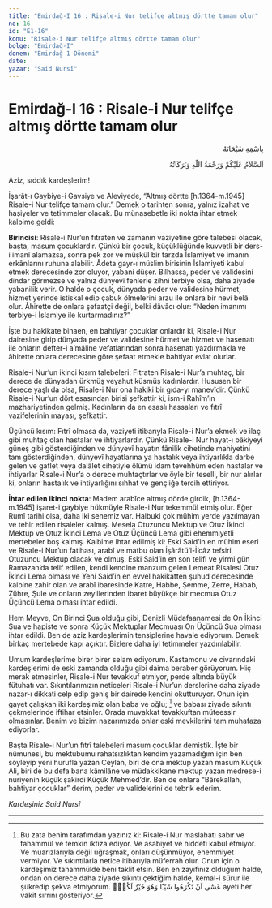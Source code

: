 ```yaml
---
title: "Emirdağ-I 16 : Risale-i Nur telifçe altmış dörtte tamam olur"
no: 16
id: "E1-16"
konu: "Risale-i Nur telifçe altmış dörtte tamam olur"
bolge: "Emirdağ-I"
donem: "Emirdağ 1 Dönemi"
date: 
yazar: "Said Nursî"
---
```


# Emirdağ-I 16 : Risale-i Nur telifçe altmış dörtte tamam olur

<p class="arabic" dir="rtl" title="Meal: “Her türlü noksan sıfatlardan yüce olan Allah’ın adıyla.”">بِاسْمِهِ سُبْحَانَهُ</p>

<p class="arabic" dir="rtl" title="Meal: “Allah’ın selâmı, rahmeti ve bereketleri, üzerinize olsun.”">اَلسَّلاَمُ عَلَيْكُمْ وَرَحْمَةُ اللّٰهِ وَبَرَكَاتُهُ</p>

Aziz, sıddık kardeşlerim!

İşarât-ı Gaybiye-i Gavsiye ve Aleviyede, “Altmış dörtte [h.1364-m.1945] Risale-i Nur telifçe tamam olur.” Demek o tarihten sonra, yalnız izahat ve haşiyeler ve tetimmeler olacak. Bu münasebetle iki nokta ihtar etmek kalbime geldi:

**Birincisi**: Risale-i Nur’un fıtraten ve zamanın vaziyetine göre talebesi olacak, başta, masum çocuklardır. Çünkü bir çocuk, küçüklüğünde kuvvetli bir ders-i imanî alamazsa, sonra pek zor ve müşkül bir tarzda İslamiyet ve imanın erkânlarını ruhuna alabilir. Âdeta gayr-ı müslim birisinin İslamiyeti kabul etmek derecesinde zor oluyor, yabani düşer. Bilhassa, peder ve validesini dindar görmezse ve yalnız dünyevî fenlerle zihni terbiye olsa, daha ziyade yabanilik verir. O halde o çocuk, dünyada peder ve validesine hürmet, hizmet yerinde istiskal edip çabuk ölmelerini arzu ile onlara bir nevi belâ olur. Âhirette de onlara şefaatçi değil, belki dâvâcı olur: “Neden imanımı terbiye-i İslamiye ile kurtarmadınız?”

İşte bu hakikate binaen, en bahtiyar çocuklar onlardır ki, Risale-i Nur dairesine girip dünyada peder ve validesine hürmet ve hizmet ve hasenatı ile onların defter-i a’mâline vefatlarından sonra hasenatı yazdırmakla ve âhirette onlara derecesine göre şefaat etmekle bahtiyar evlat olurlar.

Risale-i Nur’un ikinci kısım talebeleri: Fıtraten Risale-i Nur’a muhtaç, bir derece de dünyadan ürkmüş veyahut küsmüş kadınlardır. Hususen bir derece yaşlı da olsa, Risale-i Nur ona hakiki bir gıda-yı manevîdir. Çünkü Risale-i Nur’un dört esasından birisi şefkattir ki, ism-i Rahîm’in mazhariyetinden gelmiş. Kadınların da en esaslı hassaları ve fıtrî vazifelerinin mayası, şefkattir.

Üçüncü kısım: Fıtrî olmasa da, vaziyeti itibarıyla Risale-i Nur’a ekmek ve ilaç gibi muhtaç olan hastalar ve ihtiyarlardır. Çünkü Risale-i Nur hayat-ı bâkiyeyi güneş gibi gösterdiğinden ve dünyevî hayatın fânilik cihetinde mahiyetini tam gösterdiğinden, dünyevî hayatlarına ya hastalık veya ihtiyarlıkla darbe gelen ve gaflet veya dalâlet cihetiyle ölümü idam tevehhüm eden hastalar ve ihtiyarlar Risale-i Nur’a o derece muhtaçtırlar ve öyle bir teselli, bir nur alırlar ki, onların hastalık ve ihtiyarlığını sıhhat ve gençliğe tercih ettiriyor.

**İhtar edilen ikinci nokta**: Madem arabîce altmış dörde girdik, [h.1364-m.1945] işaret-i gaybiye hükmüyle Risale-i Nur tekemmül etmiş olur. Eğer Rumî tarihi olsa, daha iki senemiz var. Halbuki çok mühim yerde yazılmayan ve tehir edilen risaleler kalmış. Mesela Otuzuncu Mektup ve Otuz İkinci Mektup ve Otuz İkinci Lema ve Otuz Üçüncü Lema gibi ehemmiyetli mertebeler boş kalmış. Kalbime ihtar edilmiş ki: Eski Said’in en mühim eseri ve Risale-i Nur’un fatihası, arabî ve matbu olan İşârâtü’l-İ’câz tefsiri, Otuzuncu Mektup olacak ve olmuş. Eski Said’in en son telifi ve yirmi gün Ramazan’da telif edilen, kendi kendine manzum gelen Lemeat Risalesi Otuz İkinci Lema olması ve Yeni Said’in en evvel hakikatten şuhud derecesinde kalbine zahir olan ve arabî ibaresinde Katre, Habbe, Şemme, Zerre, Habab, Zühre, Şule ve onların zeyillerinden ibaret büyükçe bir mecmua Otuz Üçüncü Lema olması ihtar edildi.

Hem Meyve, On Birinci Şua olduğu gibi, Denizli Müdafaanamesi de On İkinci Şua ve hapiste ve sonra Küçük Mektuplar Mecmuası On Üçüncü Şua olması ihtar edildi. Ben de aziz kardeşlerimin tensiplerine havale ediyorum. Demek birkaç mertebede kapı açıktır. Bizlere daha iyi tetimmeler yazdırılabilir.

Umum kardeşlerime birer birer selam ediyorum. Kastamonu ve civarındaki kardeşlerimi de eski zamanda olduğu gibi daima beraber görüyorum. Hiç merak etmesinler, Risale-i Nur tevakkuf etmiyor, perde altında büyük fütuhatı var. Sıkıntılarımızın neticeleri Risale-i Nur’un derslerine daha ziyade nazar-ı dikkati celp edip geniş bir dairede kendini okutturuyor. Onun için gayet çalışkan iki kardeşimiz olan baba ve oğlu; [^1] ve babası ziyade sıkıntı çekmelerinde iftihar etsinler. Orada muvakkat tevakkuftan müteessir olmasınlar. Benim ve bizim nazarımızda onlar eski mevkilerini tam muhafaza ediyorlar.

Başta Risale-i Nur’un fıtrî talebeleri masum çocuklar demiştik. İşte bir nümunesi, bu mektubumu rahatsızlıktan kendim yazamadığım için ben söyleyip yeni hurufla yazan Ceylan, biri de ona mektup yazan masum Küçük Ali, biri de bu defa bana kâmilâne ve müdakkikane mektup yazan medrese-i nuriyenin küçük şakirdi Küçük Mehmed’dir. Ben de onlara “Bârekallah, bahtiyar çocuklar” derim, peder ve validelerini de tebrik ederim.

*Kardeşiniz*
*Said Nursî*

***

[^1]: Bu zata benim tarafımdan yazınız ki: Risale-i Nur maslahatı sabır ve tahammül ve temkin iktiza ediyor. Ve asabiyet ve hiddeti kabul etmiyor. Ve muarızlarıyla değil uğraşmak, onları düşünmüyor, ehemmiyet vermiyor. Ve sıkıntılarla netice itibarıyla müferrah olur. Onun için o kardeşimiz tahammülde beni taklit etsin. Ben en zayıfınız olduğum halde, ondan on derece daha ziyade sıkıntı çektiğim halde, kemal-i sürur ile şükredip şekva etmiyorum. <span class="arabic" dir="rtl" title="Meal: “Olur ki, bir şey sizin için hayırlı iken, siz onu hoş görmezsiniz.” [Bakara Sûresi, 2:216]">عَسٰٓى اَنْ تَكْرَهُوا شَيْـًٔا وَهُوَ خَيْرٌ لَكُمْۚ</span> ayeti her vakit sırrını gösteriyor.
